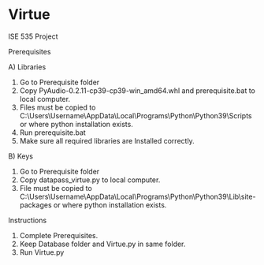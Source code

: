 # Virtue
ISE 535 Project

Prerequisites

A) Libraries

1) Go to Prerequisite folder
2) Copy PyAudio-0.2.11-cp39-cp39-win_amd64.whl and prerequisite.bat to local computer.
3) Files must be copied to C:\Users\Username\AppData\Local\Programs\Python\Python39\Scripts or where python installation exists.
4) Run prerequisite.bat
5) Make sure all required libraries are Installed correctly.

B) Keys

1) Go to Prerequisite folder
2) Copy datapass_virtue.py to local computer.
3) File must be copied to C:\Users\Username\AppData\Local\Programs\Python\Python39\Lib\site-packages or where python installation exists.

Instructions

1) Complete Prerequisites.
2) Keep Database folder and Virtue.py in same folder.
3) Run Virtue.py
